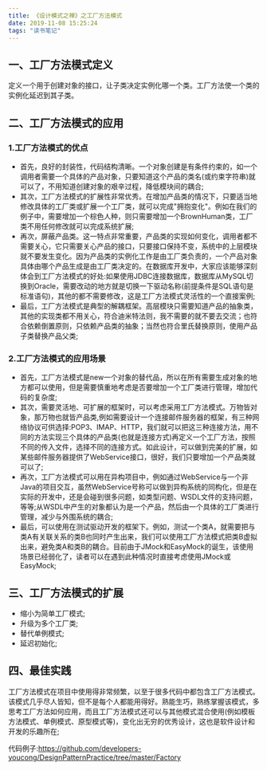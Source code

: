 ```yaml
---
title: 《设计模式之禅》之工厂方法模式
date: 2019-11-08 15:25:24
tags: "读书笔记"
---
```


## 一、工厂方法模式定义
定义一个用于创建对象的接口，让子类决定实例化哪一个类。工厂方法使一个类的实例化延迟到其子类。
<!--more-->
## 二、工厂方法模式的应用

### 1.工厂方法模式的优点
- 首先，良好的封装性，代码结构清晰。一个对象创建是有条件约束的，如一个调用者需要一个具体的产品对象，只要知道这个产品的类名(或约束字符串)就可以了，不用知道创建对象的艰辛过程，降低模块间的耦合;
- 其次，工厂方法模式的扩展性非常优秀。在增加产品类的情况下，只要适当地修改具体的工厂类或扩展一个工厂类，就可以完成"拥抱变化"。例如在我们的例子中，需要增加一个棕色人种，则只需要增加一个BrownHuman类，工厂类不用任何修改就可以完成系统扩展;
- 再次，屏蔽产品类。这一特点非常重要，产品类的实现如何变化，调用者都不需要关心，它只需要关心产品的接口，只要接口保持不变，系统中的上层模块就不要发生变化。因为产品类的实例化工作是由工厂类负责的，一个产品对象具体由哪个产品生成是由工厂类决定的。在数据库开发中，大家应该能够深刻体会到工厂方法模式的好处:如果使用JDBC连接数据库，数据库从MySQL切换到Oracle，需要改动的地方就是切换一下驱动名称(前提条件是SQL语句是标准语句)，其他的都不需要修改，这是工厂方法模式灵活性的一个直接案例;
- 最后，工厂方法模式是典型的解耦框架。高层模块只需要知道产品的抽象类，其他的实现类都不用关心，符合迪米特法则，我不需要的就不要去交流；也符合依赖倒置原则，只依赖产品类的抽象；当然也符合里氏替换原则，使用产品子类替换产品父类;


### 2.工厂方法模式的应用场景
- 首先，工厂方法模式是new一个对象的替代品，所以在所有需要生成对象的地方都可以使用，但是需要慎重地考虑是否要增加一个工厂类进行管理，增加代码的复杂度;
- 其次，需要灵活地、可扩展的框架时，可以考虑采用工厂方法模式。万物皆对象，那万物也就皆产品类,例如需要设计一个连接邮件服务器的框架，有三种网络协议可供选择:POP3、IMAP、HTTP，我们就可以把这三种连接方法，用不同的方法实现三个具体的产品类(也就是连接方式)再定义一个工厂方法，按照不同的传入文件，选择不同的连接方式。如此设计，可以做到完美的扩展，如某些邮件服务器提供了WebService接口，很好，我们只要增加一个产品类就可以了;
- 再次，工厂方法模式可以用在异构项目中，例如通过WebService与一个非Java的项目交互，虽然WebService号称可以做到异构系统的同构化，但是在实际的开发中，还是会碰到很多问题，如类型问题、WSDL文件的支持问题，等等;从WSDL中产生的对象都认为是一个产品，然后由一个具体的工厂类进行管理，减少与外围系统的耦合;
- 最后，可以使用在测试驱动开发的框架下。例如，测试一个类A，就需要把与类A有关联关系的类B也同时产生出来，我们可以使用工厂方法模式把类B虚拟出来，避免类A和类B的耦合。目前由于JMock和EasyMock的诞生，该使用场景已经弱化了，读者可以在遇到此种情况时直接考虑使用JMock或EasyMock;


## 三、工厂方法模式的扩展
- 缩小为简单工厂模式;
- 升级为多个工厂类;
- 替代单例模式;
- 延迟初始化;

## 四、最佳实践
工厂方法模式在项目中使用得非常频繁，以至于很多代码中都包含工厂方法模式。该模式几乎尽人皆知，但不是每个人都能用得好。熟能生巧，熟练掌握该模式，多思考工厂方法如何应用，而且工厂方法模式还可以与其他模式混合使用(例如模板方法模式、单例模式、原型模式等)，变化出无穷的优秀设计，这也是软件设计和开发的乐趣所在;

代码例子:https://github.com/developers-youcong/DesignPatternPractice/tree/master/Factory
